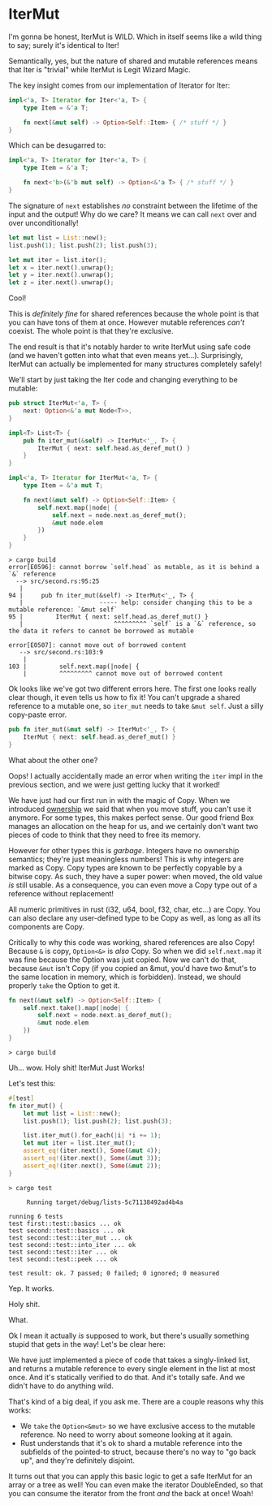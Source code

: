 # IterMut

I'm gonna be honest, IterMut is WILD. Which in itself seems like a wild
thing to say; surely it's identical to Iter!

Semantically, yes, but the nature of shared and mutable references means
that Iter is "trivial" while IterMut is Legit Wizard Magic.

The key insight comes from our implementation of Iterator for Iter:

```rust ,ignore
impl<'a, T> Iterator for Iter<'a, T> {
    type Item = &'a T;

    fn next(&mut self) -> Option<Self::Item> { /* stuff */ }
}
```

Which can be desugarred to:

```rust ,ignore
impl<'a, T> Iterator for Iter<'a, T> {
    type Item = &'a T;

    fn next<'b>(&'b mut self) -> Option<&'a T> { /* stuff */ }
}
```

The signature of `next` establishes *no* constraint between the lifetime
of the input and the output! Why do we care? It means we can call `next`
over and over unconditionally!


```rust ,ignore
let mut list = List::new();
list.push(1); list.push(2); list.push(3);

let mut iter = list.iter();
let x = iter.next().unwrap();
let y = iter.next().unwrap();
let z = iter.next().unwrap();
```

Cool!

This is *definitely fine* for shared references because the whole point is that
you can have tons of them at once. However mutable references *can't* coexist.
The whole point is that they're exclusive.

The end result is that it's notably harder to write IterMut using safe
code (and we haven't gotten into what that even means yet...). Surprisingly,
IterMut can actually be implemented for many structures completely safely!

We'll start by just taking the Iter code and changing everything to be mutable:

```rust ,ignore
pub struct IterMut<'a, T> {
    next: Option<&'a mut Node<T>>,
}

impl<T> List<T> {
    pub fn iter_mut(&self) -> IterMut<'_, T> {
        IterMut { next: self.head.as_deref_mut() }
    }
}

impl<'a, T> Iterator for IterMut<'a, T> {
    type Item = &'a mut T;

    fn next(&mut self) -> Option<Self::Item> {
        self.next.map(|node| {
            self.next = node.next.as_deref_mut();
            &mut node.elem
        })
    }
}
```

```text
> cargo build
error[E0596]: cannot borrow `self.head` as mutable, as it is behind a `&` reference
  --> src/second.rs:95:25
   |
94 |     pub fn iter_mut(&self) -> IterMut<'_, T> {
   |                     ----- help: consider changing this to be a mutable reference: `&mut self`
95 |         IterMut { next: self.head.as_deref_mut() }
   |                         ^^^^^^^^^ `self` is a `&` reference, so the data it refers to cannot be borrowed as mutable

error[E0507]: cannot move out of borrowed content
   --> src/second.rs:103:9
    |
103 |         self.next.map(|node| {
    |         ^^^^^^^^^ cannot move out of borrowed content
```

Ok looks like we've got two different errors here. The first one looks really clear
though, it even tells us how to fix it! You can't upgrade a shared reference to a mutable
one, so `iter_mut` needs to take `&mut self`. Just a silly copy-paste error.

```rust ,ignore
pub fn iter_mut(&mut self) -> IterMut<'_, T> {
    IterMut { next: self.head.as_deref_mut() }
}
```

What about the other one?

Oops! I actually accidentally made an error when writing the `iter` impl in
the previous section, and we were just getting lucky that it worked!

We have just had our first run in with the magic of Copy. When we introduced [ownership][ownership] we
said that when you move stuff, you can't use it anymore. For some types, this
makes perfect sense. Our good friend Box manages an allocation on the heap for
us, and we certainly don't want two pieces of code to think that they need to
free its memory.

However for other types this is *garbage*. Integers have no
ownership semantics; they're just meaningless numbers! This is why integers are
marked as Copy. Copy types are known to be perfectly copyable by a bitwise copy.
As such, they have a super power: when moved, the old value *is* still usable.
As a consequence, you can even move a Copy type out of a reference without
replacement!

All numeric primitives in rust (i32, u64, bool, f32, char, etc...) are Copy.
You can also declare any user-defined type to be Copy as well, as long as
all its components are Copy.

Critically to why this code was working, shared references are also Copy!
Because `&` is copy, `Option<&>` is *also* Copy. So when we did `self.next.map` it
was fine because the Option was just copied. Now we can't do that, because
`&mut` isn't Copy (if you copied an &mut, you'd have two &mut's to the same
location in memory, which is forbidden). Instead, we should properly `take`
the Option to get it.


```rust ,ignore
fn next(&mut self) -> Option<Self::Item> {
    self.next.take().map(|node| {
        self.next = node.next.as_deref_mut();
        &mut node.elem
    })
}
```

```text
> cargo build

```

Uh... wow. Holy shit! IterMut Just Works!

Let's test this:


```rust ,ignore
#[test]
fn iter_mut() {
    let mut list = List::new();
    list.push(1); list.push(2); list.push(3);

    list.iter_mut().for_each(|i| *i += 1);
    let mut iter = list.iter_mut();
    assert_eq!(iter.next(), Some(&mut 4));
    assert_eq!(iter.next(), Some(&mut 3));
    assert_eq!(iter.next(), Some(&mut 2));
}
```

```text
> cargo test

     Running target/debug/lists-5c71138492ad4b4a

running 6 tests
test first::test::basics ... ok
test second::test::basics ... ok
test second::test::iter_mut ... ok
test second::test::into_iter ... ok
test second::test::iter ... ok
test second::test::peek ... ok

test result: ok. 7 passed; 0 failed; 0 ignored; 0 measured

```

Yep. It works.

Holy shit.

What.

Ok I mean it actually *is* supposed to work, but there's usually something
stupid that gets in the way! Let's be clear here:

We have just implemented a piece of code that takes a singly-linked list, and
returns a mutable reference to every single element in the list at most once.
And it's statically verified to do that. And it's totally safe. And we didn't
have to do anything wild.

That's kind of a big deal, if you ask me. There are a couple reasons why
this works:

* We `take` the `Option<&mut>` so we have exclusive access to the mutable
  reference. No need to worry about someone looking at it again.
* Rust understands that it's ok to shard a mutable reference into the subfields
  of the pointed-to struct, because there's no way to "go back up", and they're
  definitely disjoint.

It turns out that you can apply this basic logic to get a safe IterMut for an
array or a tree as well! You can even make the iterator DoubleEnded, so that
you can consume the iterator from the front *and* the back at once! Woah!

[ownership]: first-ownership.md
